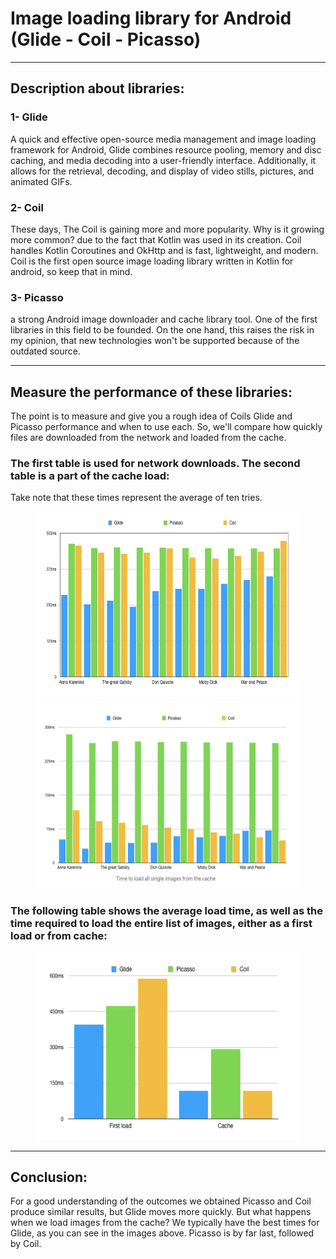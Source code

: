 # Image loading library for Android (Glide - Coil - Picasso)

***
## Description about libraries:

### 1- Glide
A quick and effective open-source media management and image loading framework for Android, Glide combines resource pooling, memory and disc caching, and media decoding into a user-friendly interface. Additionally, it allows for the retrieval, decoding, and display of video stills, pictures, and animated GIFs.

### 2- Coil
These days, The Coil is gaining more and more popularity. Why is it growing more common? due to the fact that Kotlin was used in its creation. Coil handles Kotlin Coroutines and OkHttp and is fast, lightweight, and modern. Coil is the first open source image loading library written in Kotlin for android, so keep that in mind.

### 3- Picasso
a strong Android image downloader and cache library tool. One of the first libraries in this field to be founded. On the one hand, this raises the risk in my opinion, that new technologies won't be supported because of the outdated source.
***

## Measure the performance of these libraries:

The point is to measure and give you a rough idea of Coils Glide and Picasso performance and when to use each. So, we'll compare how quickly files are downloaded from the network and loaded from the cache.


### The first table is used for network downloads. The second table is a part of the cache load:
Take note that these times represent the average of ten tries.

<p href="url" align="center"  >
  <img src="https://github.com/AhmedSamirScience/image_loading_android_libraries_glide_coil_picasso/blob/master/pic1.png" height="300" width="420"  />
 <img src="https://github.com/AhmedSamirScience/image_loading_android_libraries_glide_coil_picasso/blob/master/pic2.png"   height="300" width="420" /> 
</p>

### The following table shows the average load time, as well as the time required to load the entire list of images, either as a first load or from cache:
<p href="url"  align="center" ><img src="https://github.com/AhmedSamirScience/image_loading_android_libraries_glide_coil_picasso/blob/master/pic3.png" height="300" width="420" ></p>

***
## Conclusion:
For a good understanding of the outcomes we obtained Picasso and Coil produce similar results, but Glide moves more quickly. But what happens when we load images from the cache? We typically have the best times for Glide, as you can see in the images above. Picasso is by far last, followed by Coil.


